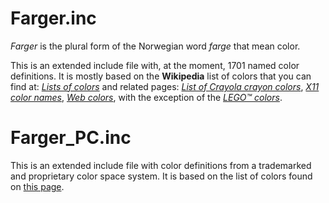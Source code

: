 # Farger.inc
*Farger* is the plural form of the Norwegian word *farge* that mean color.

This is an extended include file with, at the moment, 1701 named color definitions.
It is mostly based on the **Wikipedia** list of colors that you can find at: [*Lists of colors*](http://en.wikipedia.org/wiki/List_of_colors) and related pages: [*List of Crayola crayon colors*](https://en.wikipedia.org/wiki/List_of_Crayola_crayon_colors), [*X11 color names*](https://en.wikipedia.org/wiki/X11_color_names), [*Web colors*](https://en.wikipedia.org/wiki/Web_colors), with the exception of the [*LEGO™ colors*](http://www.peeron.com/cgi-bin/invcgis/colorguide.cgi).

# Farger_PC.inc
This is an extended include file with color definitions from a trademarked and proprietary color space system.
It is based on the list of colors found on [this page](https://webtemple.ca/pantone-c-colors-hex-rgb-codes/).
